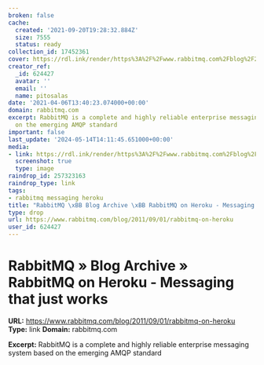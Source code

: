```yaml
---
broken: false
cache:
  created: '2021-09-20T19:28:32.884Z'
  size: 7555
  status: ready
collection_id: 17452361
cover: https://rdl.ink/render/https%3A%2F%2Fwww.rabbitmq.com%2Fblog%2F2011%2F09%2F01%2Frabbitmq-on-heroku
creator_ref:
  _id: 624427
  avatar: ''
  email: ''
  name: pitosalas
date: '2021-04-06T13:40:23.074000+00:00'
domain: rabbitmq.com
excerpt: RabbitMQ is a complete and highly reliable enterprise messaging system based
  on the emerging AMQP standard
important: false
last_update: '2024-05-14T14:11:45.651000+00:00'
media:
- link: https://rdl.ink/render/https%3A%2F%2Fwww.rabbitmq.com%2Fblog%2F2011%2F09%2F01%2Frabbitmq-on-heroku
  screenshot: true
  type: image
raindrop_id: 257323163
raindrop_type: link
tags:
- rabbitmq messaging heroku
title: "RabbitMQ \xBB Blog Archive \xBB RabbitMQ on Heroku - Messaging that just works"
type: drop
url: https://www.rabbitmq.com/blog/2011/09/01/rabbitmq-on-heroku
user_id: 624427
---
```


# RabbitMQ » Blog Archive » RabbitMQ on Heroku - Messaging that just works

**URL:** https://www.rabbitmq.com/blog/2011/09/01/rabbitmq-on-heroku
**Type:** link
**Domain:** rabbitmq.com

**Excerpt:** RabbitMQ is a complete and highly reliable enterprise messaging system based on the emerging AMQP standard
